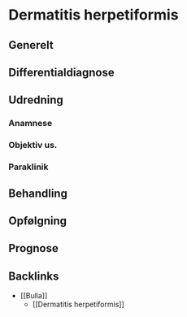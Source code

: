 # Dermatitis herpetiformis
## Generelt


## Differentialdiagnose


## Udredning
### Anamnese

### Objektiv us.

### Paraklinik

## Behandling


## Opfølgning


## Prognose


## Backlinks
* [[Bulla]]
	* [[Dermatitis herpetiformis]]

<!-- #anki/tag/med/Derma #anki/deck/Medicine -->

<!-- {BearID:E23469B1-A068-422C-A280-0F10A1081484-41270-000045AABFDA9963} -->

